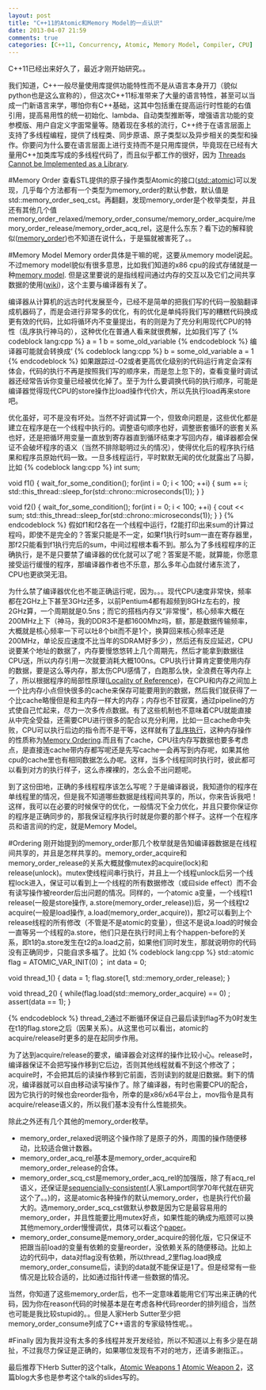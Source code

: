 ```yaml
---
layout: post
title: "C++11的Atomic和Memory Model的一点认识"
date: 2013-04-07 21:59
comments: true
categories: [C++11, Concurrency, Atomic, Memory Model, Compiler, CPU]
---
```

C++11已经出来好久了，最近才刚开始研究。。

我们知道，C++一般尽量使用库提供功能特性而不是从语言本身开刀（貌似python也是这么宣称的），但这次C++11标准带来了大量的语言特性，甚至可以当成一门新语言来学，哪怕你有C++基础，这其中包括重在提高运行时性能的右值引用，提高易用性的统一初始化、lambda、自动类型推断等，增强语言功能的变参模版、用户自定义字面常量等。随着现在多核的流行，C++终于在语言层面上支持了多线程编程，提供了线程类、同步原语、原子类型以及异步相关的类型和操作。你要问为什么要在语言层面上进行支持而不是只用库提供，毕竟现在已经有大量用C++加类库写成的多线程代码了，而且似乎都工作的很好，因为 [Threads Cannot be Implemented as a Library][1].

#Memory Order
查看STL提供的原子操作类型Atomic<T>的接口([std::atomic][2])可以发现，几乎每个方法都有一个类型为memory_order的默认参数，默认值是std::memory_order_seq_cst。再翻翻，发现memory_order是个枚举类型，并且还有其他几个值memory_order_relaxed/memory_order_consume/memory_order_acquire/memory_order_release/memory_order_acq_rel，这是什么东东？看下边的解释貌似([memory_order][3])也不知道在说什么，于是猫就被害死了。。

#Memory Model
Memory order具体是干嘛的呢，这要从memory model说起。不过memory model貌似有很多意思，比如我们知道的x86 cpu的段式存储就是一种[memory model][4]. 但是这里要说的是指线程间通过内存的交互以及它们之间共享数据的使用([wiki][5])，这个主要与编译器有关了。

编译器从计算机的远古时代发展至今，已经不是简单的把我们写的代码一股脑翻译成机器码了，而是会进行非常多的优化，有的优化是单纯将我们写的糟糕代码换成更有效的代码，比如将循环内不变量提出，有的则是为了充分利用现代CPU的特性（乱序执行神马的），这种优化在普通人看来就很费解，比如我们写了
{% codeblock lang:cpp %}
a = 1
b = some_old_variable
{% endcodeblock %}
编译器可能就会转换成‘
{% codeblock lang:cpp %}
b = some_old_variable
a = 1
{% endcodeblock %}
如果跟踪过-O2或者更高优化级别的代码运行肯定会深有体会，代码的执行不再是按照我们写的顺序来，而是忽上忽下的，查看变量时调试器还经常告诉你变量已经被优化掉了。至于为什么要调换代码的执行顺序，可能是编译器觉得现代CPU的store操作比load操作代价大，所以先执行load再来store吧。

优化虽好，可不是没有坏处。当然不好调试算一个，但致命问题是，这些优化都是建立在程序是在一个线程中执行的。调整语句顺序也好，调整嵌套循环的嵌套关系也好，还是把循环用变量一直放到寄存器直到循环结束才写回内存，编译器都会保证不会破坏程序的语义（当然不排除聪明过头的情况），使得优化后的程序执行结果和程序员原始代码一致。一旦多线程运行，平时默默无闻的优化就露出了马脚，比如
{% codeblock lang:cpp %}
int sum;

void f1()
{
	wait_for_some_condition();
	for(int i = 0; i < 100; ++i)
	{
		sum += i;
		std::this_thread::sleep_for(std::chrono::microseconds(1));
	}
}

void f2()
{
	wait_for_some_condition();
	for(int i = 0; i < 100; ++i)
	{
		cout << sum;
		std::this_thread::sleep_for(std::chrono::microseconds(1));
	}
}
{% endcodeblock %}
假如f1和f2各在一个线程中运行，f2能打印出来sum的计算过程吗，即使不是完全的？答案只能是不一定，如果f1执行时sum一直在寄存器里，那f2只能看到f1执行完后的sum，中间过程根本看不到。那么为了多线程程序的正确执行，是不是只要禁了编译器的优化就可以了呢？答案是不能，就算能，你愿意接受运行缓慢的程序，那编译器作者也不乐意，那么多年心血就付诸东流了，CPU也更欲哭无泪。

为什么禁了编译器优化也不能正确运行呢，因为。。。现代CPU速度非常快，频率都在2GHz上下甚至3GHz还多，以前Pentium4都有超频到8GHz左右的，按2GHz算，一个周期就是0.5ns；而它的搭档内存又“非常慢”，核心频率大概在200MHz上下（神马，我的DDR3不是都1600Mhz吗，额，那是数据传输频率，大概就是核心频率一下可以吐8个bit而不是1个，换算回来核心频率还是200MHz，单论反应速度不比当年的SDRAM好多少），然后还有反应延迟，CPU说要某个地址的数据了，内存要慢悠悠转上几个周期先，然后才能拿到数据往CPU送，所以内存引用一次就要消耗大概100ns。CPU执行计算肯定要使用内存的数据，要是这么等内存，那太伤CPU感情了，白跑那么快，全浪费在等内存上了，所以根据程序的局部性原理([Locality of Reference][6])，在CPU和内存之间加上一个比内存小点但快很多的cache来保存可能要用到的数据，然后我们就获得了一个比cache略慢但是和主内存一样大的内存；内存也不甘寂寞，通过pipeline的方式使自己忙起来，尽力一次多传点数据。有了这些机制也不意味着CPU就能直接从中完全受益，还需要CPU进行很多的配合以充分利用，比如一旦cache命中失败，CPU可以执行后边的指令而不是干等，这样就有了[乱序执行][7]，这种内存操作的性质称为[Memory Ordering][8].而且有了cache，CPU往内存写数据也要多考虑点，是直接连cache带内存都写呢还是先写cache一会再写到内存呢，如果其他cpu的cache里也有相同数据怎么办呢。这样，当多个线程同时执行时，彼此都可以看到对方的执行样子，这么赤裸裸的，怎么会不出问题呢。

到了这份田地，正确的多线程程序该怎么写呢？于是编译器说，我知道你的程序在单线程里的情况，但是我不知道哪些数据是线程间共享的，所以，你来告诉我吧！这样，我可以在必要的时候保守的优化，一般情况下全力优化，并且只要你保证你的程序是正确同步的，那我保证程序执行时就是你要的那个样子。这样一个在程序员和语言间的约定，就是Memory Model。

#Ordering
刚开始提到的memory_order那几个枚举就是告知编译器数据是在线程间共享的，并且是怎样共享的。memory_order_acquire和memory_order_release的关系大概就像mutex的acquire(lock)和release(unlock)。mutex使线程间串行执行，并且上一个线程unlock后另一个线程lock进入，保证可以看到上一个线程的所有数据修改（或曰side effect）而不会有读写操作被reorder后出问题的情况。同样的，一个atomic<T> a变量，一个线程t1 release(一般是store操作, a.store(memory_order_release))后，另一个线程t2 acquire(一般是load操作, a.load(memory_order_acquire))，那t2可以看到上个release线程的所有修改（不管是不是atomic<T>的变量），但这不是说a.load的时候会一直等另一个线程的a.store，他们只是在执行时间上有个happen-before的关系，即t1的a.store发生在t2的a.load之前，如果他们同时发生，那就说明你的代码没有正确同步，只能自求多福了。比如
{% codeblock lang:cpp %}
std::atomic<int> flag = ATOMIC_VAR_INIT(0)；
int data = 0;

void thread_1()
{
	data = 1;
	flag.store(1, std::memory_order_release);
}

void thread_2()
{
	while(flag.load(std::memory_order_acquire) == 0)
		;
	assert(data == 1);
}

{% endcodeblock %}
thread_2通过不断循环保证自己最后读到flag不为0时发生在t1的flag.store之后（因果关系）。从这里也可以看出，atomic<T>的acquire/release时更多的是在起同步作用。

为了达到acquire/release的要求，编译器会对这样的操作比较小心。release时，编译器保证不会把写操作移到它后边，否则其他线程就看不到这个修改了；acquire时，不会把其后的读操作移到它前面，否则读到的就是旧数据。剩下的情况，编译器就可以自由移动读写操作了。除了编译器，有时也需要CPU的配合，因为它执行的时候也会reorder指令，所幸的是x86/x64平台上，mov指令是具有acquire/release语义的，所以我们基本没有什么性能损失。

除此之外还有几个其他的memory_order枚举。

+	memory_order_relaxed说明这个操作除了是原子的外，周围的操作随便移动，比较适合做计数器。
+	memory_order_acq_rel基本是memory_order_acquire和memory_order_release的合体。
+	memory_order_scq_cst是memory_order_acq_rel的加强版，除了有acq_rel语义，还保证是[sequencially-consistent][10](人家Lamport同学70年代就在研究这个了。。)的，这是atomic<T>各种操作的默认memory_order，也是执行代价最大的。选memory_order_scq_cst做默认参数是因为它是最容易用的memory_order，并且性能要比用mutex好点，如果性能的确成为瓶颈可以换其他memory_order慢慢调优，具体可以看这个[paper][9]。
+	memory_order_consume是memory_order_acquire的弱化版，它只保证不把跟当前load的变量有依赖的变量reorder，没依赖关系的随便移动。比如上边的代码中，data对flag没有依赖，所以thread_2里flag.load换成memory_order_consume后，读到的data就不能保证是1了。但是经常有一些情况是比较合适的，比如通过指针传递一些数据的情况。

当然，你知道了这些memory_order后，也不一定意味着能用它们写出来正确的代码，因为你在reason代码的时候基本是在考虑各种代码reorder的排列组合，当然也可能是我比较stupid的。。但是人家Herb Sutter至少把memory_order_consume列成了C++语言的专家级特性呢。。

#Finally
因为我并没有太多的多线程并发开发经验，所以不知道以上有多少是在胡扯，不过我尽力保证是正确的，如果哪位发现有不对的地方，还请多谢指正。。

最后推荐下Herb Sutter的这个talk，[Atomic Weapons 1][11] [Atomic Weapon 2][12]，这篇blog大多也是参考这个talk的slides写的。


[1]: www.hpl.hp.com/techreports/2004/HPL-2004-209.pdf "Threads Cannot be Implemented as a Library"
[2]: http://en.cppreference.com/w/cpp/atomic/atomic "std::atomic"
[3]: http://en.cppreference.com/w/cpp/atomic/memory_order "memory model"
[4]: http://en.wikipedia.org/wiki/Memory_address#Memory_models "memory model"
[5]: http://en.wikipedia.org/wiki/Memory_model_(programming)
[6]: http://en.wikipedia.org/wiki/Locality_of_reference
[7]: http://en.wikipedia.org/wiki/Out-of-order_execution
[8]: http://en.wikipedia.org/wiki/Memory_ordering
[9]: http://www.open-std.org/jtc1/sc22/wg21/docs/papers/2007/n2177.html
[10]: http://en.wikipedia.org/wiki/Sequential_consistency
[11]: http://channel9.msdn.com/Shows/Going+Deep/Cpp-and-Beyond-2012-Herb-Sutter-atomic-Weapons-1-of-2
[12]: http://channel9.msdn.com/Shows/Going+Deep/Cpp-and-Beyond-2012-Herb-Sutter-atomic-Weapons-1-of-2